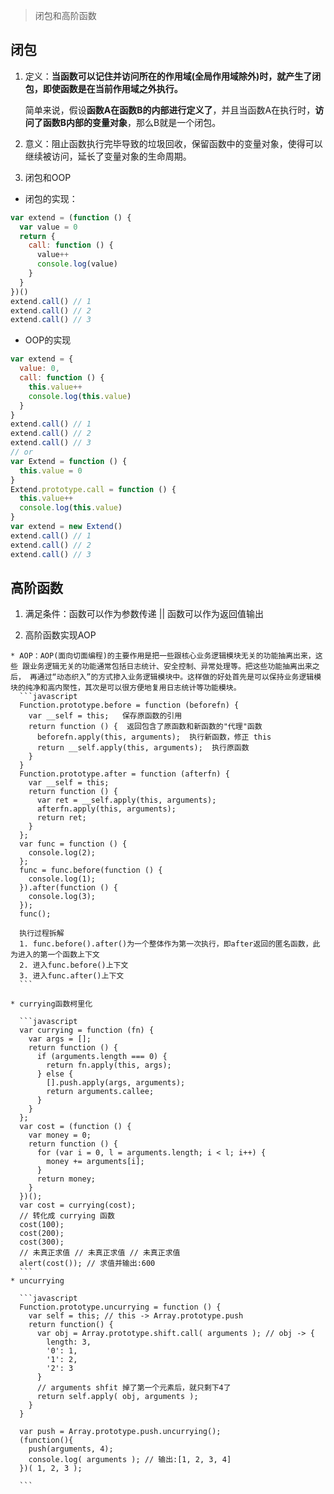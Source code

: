 > 闭包和高阶函数

## 闭包

1. 定义：**当函数可以记住并访问所在的作用域(全局作用域除外)时，就产生了闭包，即使函数是在当前作用域之外执行。**

   简单来说，假设**函数A在函数B的内部进行定义了**，并且当函数A在执行时，**访问了函数B内部的变量对象**，那么B就是一个闭包。

2. 意义：阻止函数执行完毕导致的垃圾回收，保留函数中的变量对象，使得可以继续被访问，延长了变量对象的生命周期。

3. 闭包和OOP

  * 闭包的实现：

  ```javascript
  var extend = (function () {
    var value = 0
    return {
      call: function () {
        value++
        console.log(value)
      }
    }
  })()
  extend.call() // 1
  extend.call() // 2
  extend.call() // 3
  ```

  * OOP的实现

  ```javascript
  var extend = {
    value: 0,
    call: function () {
      this.value++
      console.log(this.value)
    }
  }
  extend.call() // 1
  extend.call() // 2
  extend.call() // 3
  // or
  var Extend = function () {
    this.value = 0
  }
  Extend.prototype.call = function () {
    this.value++
    console.log(this.value)
  }
  var extend = new Extend()
  extend.call() // 1
  extend.call() // 2
  extend.call() // 3
  ```

  ## 高阶函数

  1. 满足条件：函数可以作为参数传递 || 函数可以作为返回值输出

  2. 高阶函数实现AOP

    * AOP：AOP(面向切面编程)的主要作用是把一些跟核心业务逻辑模块无关的功能抽离出来，这些 跟业务逻辑无关的功能通常包括日志统计、安全控制、异常处理等。把这些功能抽离出来之后， 再通过“动态织入”的方式掺入业务逻辑模块中。这样做的好处首先是可以保持业务逻辑模块的纯净和高内聚性，其次是可以很方便地复用日志统计等功能模块。
      ```javascript
      Function.prototype.before = function (beforefn) {
        var __self = this;   保存原函数的引用
        return function () {  返回包含了原函数和新函数的"代理"函数
          beforefn.apply(this, arguments);  执行新函数，修正 this
          return __self.apply(this, arguments);  执行原函数
        }
      }
      Function.prototype.after = function (afterfn) {
        var __self = this;
        return function () {
          var ret = __self.apply(this, arguments);
          afterfn.apply(this, arguments);
          return ret;
        }
      };
      var func = function () {
        console.log(2);
      };
      func = func.before(function () {
        console.log(1);
      }).after(function () {
        console.log(3);
      });
      func();

      执行过程拆解
      1. func.before().after()为一个整体作为第一次执行，即after返回的匿名函数，此为进入的第一个函数上下文
      2. 进入func.before()上下文
      3. 进入func.after()上下文
      ```

    * currying函数柯里化

      ```javascript
      var currying = function (fn) {
        var args = [];
        return function () {
          if (arguments.length === 0) {
            return fn.apply(this, args);
          } else {
            [].push.apply(args, arguments);
            return arguments.callee;
          }
        }
      };
      var cost = (function () {
        var money = 0;
        return function () {
          for (var i = 0, l = arguments.length; i < l; i++) {
            money += arguments[i];
          }
          return money;
        }
      })();
      var cost = currying(cost);
      // 转化成 currying 函数
      cost(100);
      cost(200);
      cost(300);
      // 未真正求值 // 未真正求值 // 未真正求值
      alert(cost()); // 求值并输出:600
      ```
    * uncurrying

      ```javascript
      Function.prototype.uncurrying = function () { 
        var self = this; // this -> Array.prototype.push
        return function() {
          var obj = Array.prototype.shift.call( arguments ); // obj -> {
            length: 3,
            '0': 1,
            '1': 2,
            '2': 3
          }
          // arguments shfit 掉了第一个元素后，就只剩下4了
          return self.apply( obj, arguments );
        }
      }

      var push = Array.prototype.push.uncurrying();
      (function(){
        push(arguments, 4);
        console.log( arguments ); // 输出:[1, 2, 3, 4]
      })( 1, 2, 3 );

      ```